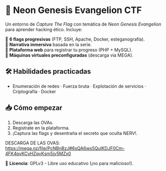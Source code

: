 # 🚀 Neon Genesis Evangelion CTF  

Un entorno de *Capture The Flag* con temática de *Neon Genesis Evangelion* para aprender hacking ético. Incluye:  

🔹 **6 flags progresivas** (FTP, SSH, Apache, Docker, esteganografía).  
🔹 **Narrativa inmersiva** basada en la serie.  
🔹 **Plataforma web** para registrar tu progreso (PHP + MySQL).  
🔹 **Máquinas virtuales preconfiguradas** (descarga via MEGA).  

## 🛠️ Habilidades practicadas  
- Enumeración de redes · Fuerza bruta · Explotación de servicios · Criptografía · Docker  

## 📥 Cómo empezar  
1. Descarga las OVAs.
2. Registrate en la plataforma.
3. ¡Captura las flags y desentraña el secreto que oculta NERV!.  

DESCARGA DE LAS OVAS:
https://mega.nz/file/PcNBnBzJ#6sQA6ws5QulKDJF0Cm-4FK4pvKCvHZqvKsm5jy5MZx0 

📜 **Licencia**: GPLv3 - Libre uso educativo (¡no para malicioso!).  
